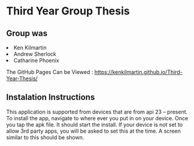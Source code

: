 # Third Year Group Thesis

<h2>Group was</h2>
<li>Ken Kilmartin</li>
<li>Andrew Sherlock</li>
<li>Catharine Phoenix</li>

The GitHub Pages Can be Viewed : https://kenkilmartin.github.io/Third-Year-Thesis/

<h2>Instalation Instructions </h2>

This application is supported from devices that are from api 23 – present.
To install the app, navigate to where ever you put in on your device. Once you tap the apk file. It should start the install.
If your device is not set to allow 3rd party apps, you will be asked to set this at the time. A screen similar to this should be shown.
